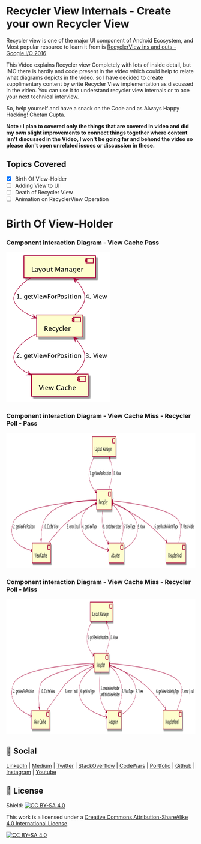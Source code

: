# Recycler View Internals - Create your own Recycler View

Recycler view is one of the major UI component of Android Ecosystem, and Most popular resource to learn it from
is [RecyclerView ins and outs - Google I/O 2016](https://www.youtube.com/watch?v=LqBlYJTfLP4&t=1797s)

This Video explains Recycler view Completely with lots of inside detail, but IMO there is hardly and code present in the
video which could help to relate what diagrams depicts in the video. so I have decided to create supplimentary content
by write Recycler View implementation as discussed in the video. You can use it to understand recycler view internals or
to ace your next technical interview.

So, help yourself and have a snack on the Code and as Always Happy Hacking!
Chetan Gupta.

**Note : I plan to covered only the things that are covered in video and did my own slight improvements to connect
things together where content isn't discussed in the Video, I won't be going far and behond the video so please don't
open unrelated issues or discussion in these.**

## Topics Covered

- [x] Birth Of View-Holder
- [ ] Adding View to UI
- [ ] Death of Recycler View
- [ ] Animation on RecyclerView Operation

# Birth Of View-Holder

### Component interaction Diagram - View Cache Pass
<img src="1.View-Holder-Birth-View-Cache-Pass.png" height="400px">

### Component interaction Diagram - View Cache Miss - Recycler Poll - Pass
<img src="2.View-Holder-Birth-RecyclerPool-Pass.png" height="360px" >

### Component interaction Diagram - View Cache Miss - Recycler Poll - Miss
<img src="3.View-Holder-Birth-Recycler-Pool-Miss.png" height="360px">

## :eyes: Social

[LinkedIn](https://bit.ly/ch8n-linkdIn) |
[Medium](https://bit.ly/ch8n-medium-blog) |
[Twitter](https://bit.ly/ch8n-twitter) |
[StackOverflow](https://bit.ly/ch8n-stackOflow) |
[CodeWars](https://bit.ly/ch8n-codewar) |
[Portfolio](https://bit.ly/ch8n-home) |
[Github](https://bit.ly/ch8n-git) |
[Instagram](https://bit.ly/ch8n-insta) |
[Youtube](https://bit.ly/ch8n-youtube)

## :cop: License

Shield: [![CC BY-SA 4.0][cc-by-sa-shield]][cc-by-sa]

This work is a licensed under a
[Creative Commons Attribution-ShareAlike 4.0 International License][cc-by-sa].

[![CC BY-SA 4.0][cc-by-sa-image]][cc-by-sa]

[cc-by-sa]: http://creativecommons.org/licenses/by-sa/4.0/

[cc-by-sa-image]: https://licensebuttons.net/l/by-sa/4.0/88x31.png

[cc-by-sa-shield]: https://img.shields.io/badge/License-CC%20BY--SA%204.0-lightgrey.svg
